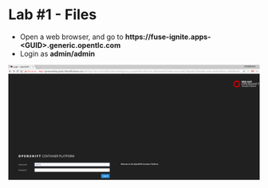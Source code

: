 # Lab \#1 - Files

* Open a web browser, and go to **https://fuse-ignite.apps-&lt;GUID&gt;.generic.opentlc.com**
* Login as **admin/admin**

![login as admin/admin](../.gitbook/assets/image%20%2866%29.png)



